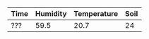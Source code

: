 | Time | Humidity | Temperature | Soil |
| ---  | ---      | ---         |---   |
| ???  |  59.5    |   20.7      |  24  |
